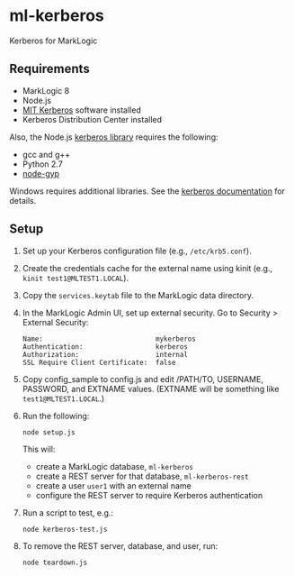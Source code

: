 # ml-kerberos

Kerberos for MarkLogic

## Requirements

- MarkLogic 8
- Node.js
- [MIT Kerberos](http://web.mit.edu/kerberos/dist/) software installed
- Kerberos Distribution Center installed

Also, the Node.js [kerberos library](https://www.npmjs.com/package/kerberos) requires the following:

- gcc and g++
- Python 2.7
- [node-gyp](https://github.com/nodejs/node-gyp)

Windows requires additional libraries. See the [kerberos documentation](https://www.npmjs.com/package/kerberos) for details.

## Setup

1. Set up your Kerberos configuration file (e.g., `/etc/krb5.conf`).

2. Create the credentials cache for the external name using kinit (e.g., `kinit test1@MLTEST1.LOCAL`).

3. Copy the `services.keytab` file to the MarkLogic data directory.

4. In the MarkLogic Admin UI, set up external security. Go to Security > External Security:
   ```
   Name:                            mykerberos
   Authentication:                  kerberos
   Authorization:                   internal
   SSL Require Client Certificate:  false
   ```
5. Copy config_sample to config.js and edit /PATH/TO, USERNAME, PASSWORD, and EXTNAME values. (EXTNAME will be something like `test1@MLTEST1.LOCAL`.)

6. Run the following:
   ```
   node setup.js
   ```
   This will:

   - create a MarkLogic database, `ml-kerberos`
   - create a REST server for that database, `ml-kerberos-rest`
   - create a user `user1` with an external name
   - configure the REST server to require Kerberos authentication

7. Run a script to test, e.g.:
   ```
   node kerberos-test.js
   ```
8. To remove the REST server, database, and user, run:
   ```
   node teardown.js
   ```
